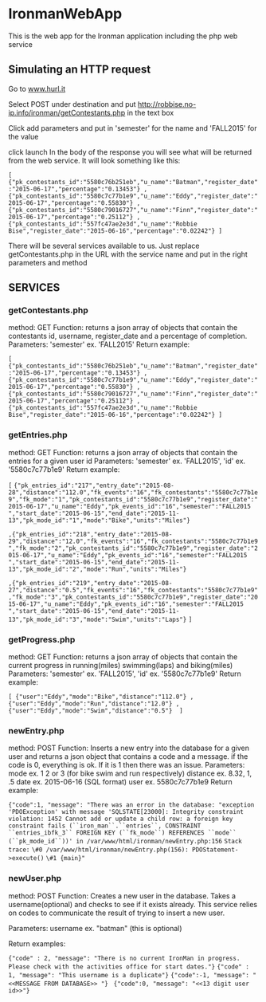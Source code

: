 # IronmanWebApp
This is the web app for the Ironman application including the php web service
## Simulating an HTTP request
 
Go to www.hurl.it
 
Select POST under destination and put http://robbise.no-ip.info/ironman/getContestants.php in the text box
 
Click add parameters and put in 'semester' for the name and 'FALL2015' for the value
 
click launch
In the body of the response you will see what will be returned from the web service. It will look something like this:
 
`[
{"pk_contestants_id":"5580c76b251eb","u_name":"Batman","register_date":"2015-06-17","percentage":"0.13453"}
,{"pk_contestants_id":"5580c7c77b1e9","u_name":"Eddy","register_date":"2015-06-17","percentage":"0.55830"}
,{"pk_contestants_id":"5580c79016727","u_name":"Finn","register_date":"2015-06-17","percentage":"0.25112"}
,{"pk_contestants_id":"557fc47ae2e3d","u_name":"Robbie Bise","register_date":"2015-06-16","percentage":"0.02242"}
]`
 
There will be several services available to us. Just replace getContestants.php in the URL with the service name and put in the right parameters and method
 
## SERVICES
 
### getContestants.php
method: GET
Function: returns a json array of objects that contain the contestants id, username, register_date and a percentage of completion.
Parameters:  'semester' ex. 'FALL2015'
Return example:

`[
{"pk_contestants_id":"5580c76b251eb","u_name":"Batman","register_date":"2015-06-17","percentage":"0.13453"}
,{"pk_contestants_id":"5580c7c77b1e9","u_name":"Eddy","register_date":"2015-06-17","percentage":"0.55830"}
,{"pk_contestants_id":"5580c79016727","u_name":"Finn","register_date":"2015-06-17","percentage":"0.25112"}
,{"pk_contestants_id":"557fc47ae2e3d","u_name":"Robbie Bise","register_date":"2015-06-16","percentage":"0.02242"}
]`
 
### getEntries.php
method: GET
Function: returns a json array of objects that contain the entries for a given user id
Parameters:  'semester' ex. 'FALL2015', 'id' ex. '5580c7c77b1e9'
Return example:

`[`
`{"pk_entries_id":"217","entry_date":"2015-08-28","distance":"112.0","fk_events":"16","fk_contestants":"5580c7c77b1e9","fk_mode":"1","pk_contestants_id":"5580c7c77b1e9","register_date":"2015-06-17","u_name":"Eddy","pk_events_id":"16","semester":"FALL2015 ","start_date":"2015-06-15","end_date":"2015-11-13","pk_mode_id":"1","mode":"Bike","units":"Miles"}`
 
`,{"pk_entries_id":"218","entry_date":"2015-08-29","distance":"12.0","fk_events":"16","fk_contestants":"5580c7c77b1e9","fk_mode":"2","pk_contestants_id":"5580c7c77b1e9","register_date":"2015-06-17","u_name":"Eddy","pk_events_id":"16","semester":"FALL2015 ","start_date":"2015-06-15","end_date":"2015-11-13","pk_mode_id":"2","mode":"Run","units":"Miles"}`
 
`,{"pk_entries_id":"219","entry_date":"2015-08-27","distance":"0.5","fk_events":"16","fk_contestants":"5580c7c77b1e9","fk_mode":"3","pk_contestants_id":"5580c7c77b1e9","register_date":"2015-06-17","u_name":"Eddy","pk_events_id":"16","semester":"FALL2015 ","start_date":"2015-06-15","end_date":"2015-11-13","pk_mode_id":"3","mode":"Swim","units":"Laps"}`
`]`

### getProgress.php
method: GET
Function: returns a json array of objects that contain the current progress in running(miles) swimming(laps) and biking(miles)
Parameters:  'semester' ex. 'FALL2015', 'id' ex. '5580c7c77b1e9'
Return example:

`[
	{"user":"Eddy","mode":"Bike","distance":"112.0"}
	,{"user":"Eddy","mode":"Run","distance":"12.0"}
	,{"user":"Eddy","mode":"Swim","distance":"0.5"} 
]`

 	
### newEntry.php
method: POST
Function: Inserts a new entry into the database for a given user and returns a json object that contains a code and a message. if the code is 0, everything is ok. If it is 1 then there was an issue.
Parameters:
mode ex. 1 2 or 3 (for bike swim and run respectively)
distance ex. 8.32, 1, .5
date ex. 2015-06-16 (SQL format)
user  ex. 5580c7c77b1e9
Return example:

`{"code":1, "message": "There was an error in the database: "exception 'PDOException' with message 'SQLSTATE[23000]: Integrity constraint violation: 1452 Cannot add or update a child row: a foreign key constraint fails (``iron_man``.``entries``, CONSTRAINT ``entries_ibfk_3`` FOREIGN KEY (``fk_mode``) REFERENCES ``mode`` (``pk_mode_id``))' in /var/www/html/ironman/newEntry.php:156`
`Stack trace:`
`\#0 /var/www/html/ironman/newEntry.php(156): PDOStatement->execute()`
`\#1 {main}"`
 
### newUser.php

method: POST
Function: Creates a new user in the database. Takes a username(optional) and checks to see if it exists already. This service relies on codes to communicate the result of trying to insert a new user. 

Parameters: 
username ex. "batman" (this is optional)

Return examples:

`{"code" : 2, "message": "There is no current IronMan in progress. Please check with the activities office for start dates."}`
`{"code" : 1, "message": "This username is a duplicate"}`
`{"code":-1, "message": "<<MESSAGE FROM DATABASE>> "} `
`{"code":0, "message": "<<13 digit user id>>"}`



